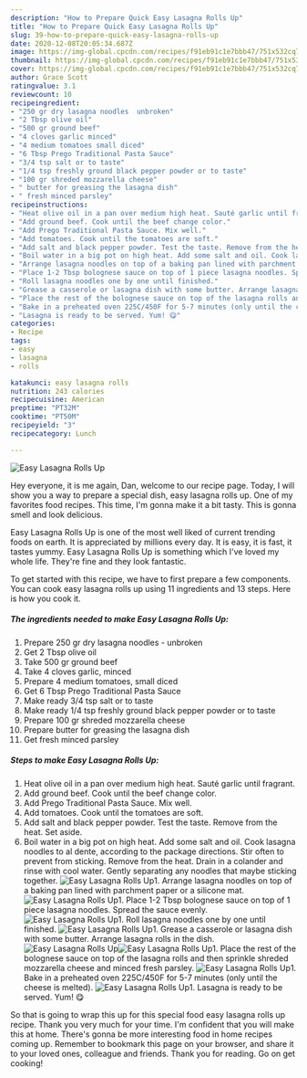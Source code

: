 ```yaml
---
description: "How to Prepare Quick Easy Lasagna Rolls Up"
title: "How to Prepare Quick Easy Lasagna Rolls Up"
slug: 39-how-to-prepare-quick-easy-lasagna-rolls-up
date: 2020-12-08T20:05:34.687Z
image: https://img-global.cpcdn.com/recipes/f91eb91c1e7bbb47/751x532cq70/easy-lasagna-rolls-up-recipe-main-photo.jpg
thumbnail: https://img-global.cpcdn.com/recipes/f91eb91c1e7bbb47/751x532cq70/easy-lasagna-rolls-up-recipe-main-photo.jpg
cover: https://img-global.cpcdn.com/recipes/f91eb91c1e7bbb47/751x532cq70/easy-lasagna-rolls-up-recipe-main-photo.jpg
author: Grace Scott
ratingvalue: 3.1
reviewcount: 10
recipeingredient:
- "250 gr dry lasagna noodles  unbroken"
- "2 Tbsp olive oil"
- "500 gr ground beef"
- "4 cloves garlic minced"
- "4 medium tomatoes small diced"
- "6 Tbsp Prego Traditional Pasta Sauce"
- "3/4 tsp salt or to taste"
- "1/4 tsp freshly ground black pepper powder or to taste"
- "100 gr shreded mozzarella cheese"
- " butter for greasing the lasagna dish"
- " fresh minced parsley"
recipeinstructions:
- "Heat olive oil in a pan over medium high heat. Sauté garlic until fragrant."
- "Add ground beef. Cook until the beef change color."
- "Add Prego Traditional Pasta Sauce. Mix well."
- "Add tomatoes. Cook until the tomatoes are soft."
- "Add salt and black pepper powder. Test the taste. Remove from the heat. Set aside."
- "Boil water in a big pot on high heat. Add some salt and oil. Cook lasagna noodles to al dente, according to the package directions. Stir often to prevent from sticking. Remove from the heat. Drain in a colander and rinse with cool water. Gently separating any noodles that maybe sticking together."
- "Arrange lasagna noodles on top of a baking pan lined with parchment paper or a silicone mat."
- "Place 1-2 Tbsp bolognese sauce on top of 1 piece lasagna noodles. Spread the sauce evenly."
- "Roll lasagna noodles one by one until finished."
- "Grease a casserole or lasagna dish with some butter. Arrange lasagna rolls in the dish."
- "Place the rest of the bolognese sauce on top of the lasagna rolls and then sprinkle shreded mozzarella cheese and minced fresh parsley."
- "Bake in a preheated oven 225C/450F for 5-7 minutes (only until the cheese is melted)."
- "Lasagna is ready to be served. Yum! 😋"
categories:
- Recipe
tags:
- easy
- lasagna
- rolls

katakunci: easy lasagna rolls 
nutrition: 243 calories
recipecuisine: American
preptime: "PT32M"
cooktime: "PT50M"
recipeyield: "3"
recipecategory: Lunch

---
```



![Easy Lasagna Rolls Up](https://img-global.cpcdn.com/recipes/f91eb91c1e7bbb47/751x532cq70/easy-lasagna-rolls-up-recipe-main-photo.jpg)

Hey everyone, it is me again, Dan, welcome to our recipe page. Today, I will show you a way to prepare a special dish, easy lasagna rolls up. One of my favorites food recipes. This time, I'm gonna make it a bit tasty. This is gonna smell and look delicious.

Easy Lasagna Rolls Up is one of the most well liked of current trending foods on earth. It is appreciated by millions every day. It is easy, it is fast, it tastes yummy. Easy Lasagna Rolls Up is something which I've loved my whole life. They're fine and they look fantastic.




To get started with this recipe, we have to first prepare a few components. You can cook easy lasagna rolls up using 11 ingredients and 13 steps. Here is how you cook it.

<!--inarticleads1-->

##### The ingredients needed to make Easy Lasagna Rolls Up:

1. Prepare 250 gr dry lasagna noodles - unbroken
1. Get 2 Tbsp olive oil
1. Take 500 gr ground beef
1. Take 4 cloves garlic, minced
1. Prepare 4 medium tomatoes, small diced
1. Get 6 Tbsp Prego Traditional Pasta Sauce
1. Make ready 3/4 tsp salt or to taste
1. Make ready 1/4 tsp freshly ground black pepper powder or to taste
1. Prepare 100 gr shreded mozzarella cheese
1. Prepare  butter for greasing the lasagna dish
1. Get  fresh minced parsley




<!--inarticleads2-->

##### Steps to make Easy Lasagna Rolls Up:

1. Heat olive oil in a pan over medium high heat. Sauté garlic until fragrant.
1. Add ground beef. Cook until the beef change color.
1. Add Prego Traditional Pasta Sauce. Mix well.
1. Add tomatoes. Cook until the tomatoes are soft.
1. Add salt and black pepper powder. Test the taste. Remove from the heat. Set aside.
1. Boil water in a big pot on high heat. Add some salt and oil. Cook lasagna noodles to al dente, according to the package directions. Stir often to prevent from sticking. Remove from the heat. Drain in a colander and rinse with cool water. Gently separating any noodles that maybe sticking together.
<img src="//assets-global.cpcdn.com/assets/icons/button_play-2c75c40dde080a61004c1f40b05d8f140eaff45d7e9e6481dc71c63d2e7c4909.png" alt="Easy Lasagna Rolls Up">1. Arrange lasagna noodles on top of a baking pan lined with parchment paper or a silicone mat.
<img src="//assets-global.cpcdn.com/assets/icons/button_play-2c75c40dde080a61004c1f40b05d8f140eaff45d7e9e6481dc71c63d2e7c4909.png" alt="Easy Lasagna Rolls Up">1. Place 1-2 Tbsp bolognese sauce on top of 1 piece lasagna noodles. Spread the sauce evenly.
<img src="//assets-global.cpcdn.com/assets/icons/button_play-2c75c40dde080a61004c1f40b05d8f140eaff45d7e9e6481dc71c63d2e7c4909.png" alt="Easy Lasagna Rolls Up">1. Roll lasagna noodles one by one until finished.
<img src="//assets-global.cpcdn.com/assets/icons/button_play-2c75c40dde080a61004c1f40b05d8f140eaff45d7e9e6481dc71c63d2e7c4909.png" alt="Easy Lasagna Rolls Up">1. Grease a casserole or lasagna dish with some butter. Arrange lasagna rolls in the dish.
<img src="//assets-global.cpcdn.com/assets/icons/button_play-2c75c40dde080a61004c1f40b05d8f140eaff45d7e9e6481dc71c63d2e7c4909.png" alt="Easy Lasagna Rolls Up"><img src="//assets-global.cpcdn.com/assets/icons/button_play-2c75c40dde080a61004c1f40b05d8f140eaff45d7e9e6481dc71c63d2e7c4909.png" alt="Easy Lasagna Rolls Up">1. Place the rest of the bolognese sauce on top of the lasagna rolls and then sprinkle shreded mozzarella cheese and minced fresh parsley.
<img src="//assets-global.cpcdn.com/assets/icons/button_play-2c75c40dde080a61004c1f40b05d8f140eaff45d7e9e6481dc71c63d2e7c4909.png" alt="Easy Lasagna Rolls Up">1. Bake in a preheated oven 225C/450F for 5-7 minutes (only until the cheese is melted).
<img src="//assets-global.cpcdn.com/assets/icons/button_play-2c75c40dde080a61004c1f40b05d8f140eaff45d7e9e6481dc71c63d2e7c4909.png" alt="Easy Lasagna Rolls Up">1. Lasagna is ready to be served. Yum! 😋




So that is going to wrap this up for this special food easy lasagna rolls up recipe. Thank you very much for your time. I'm confident that you will make this at home. There's gonna be more interesting food in home recipes coming up. Remember to bookmark this page on your browser, and share it to your loved ones, colleague and friends. Thank you for reading. Go on get cooking!
